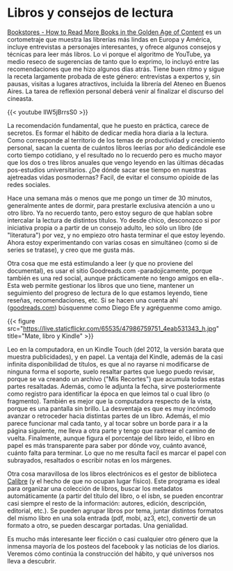 # Libros y consejos de lectura


[Bookstores - How to Read More Books in the Golden Age of
Content](https://www.youtube.com/watch?v=lIW5jBrrsS0) es un cortometraje que
muestra las librerías más lindas en Europa y América, incluye entrevistas a
personajes interesantes, y ofrece algunos consejos y técnicas para leer más
libros. Lo vi porque el algoritmo de YouTube, ya medio reseco de sugerencias de
tanto que lo exprimo, lo incluyó entre las recomendaciones que me hizo algunos
días atrás. Tiene buen ritmo y sigue la receta largamente probada de este
género: entrevistas a expertos y, sin pausas, visitas a lugares atractivos,
incluida la librería del Ateneo en Buenos Aires. La tarea de reflexión personal
deberá venir al finalizar el discurso del cineasta.

{{< youtube lIW5jBrrsS0 >}}

La recomendación fundamental, que he puesto en práctica, carece de
secretos. Es formar el hábito de dedicar media hora diaria a la lectura.
Como corresponde al territorio de los temas de productividad y
crecimiento personal, sacan la cuenta de cuántos libros leerías por año
dedicándole ese corto tiempo cotidiano, y el resultado no lo recuerdo
pero es mucho mayor que los dos o tres libros anuales que vengo leyendo
en las últimas décadas pos-estudios universitarios. ¿De dónde sacar ese
tiempo en nuestras ajetreadas vidas posmodernas? Facil, de evitar el
consumo opioide de las redes sociales.

Hace una semana más o menos que me pongo un timer de 30 minutos,
generalmente antes de dormir, para prestarle exclusiva atención a uno u
otro libro. Ya no recuerdo tanto, pero estoy seguro de que hablan sobre
intercalar la lectura de distintos títulos. Yo desde chico, desconozco
si por iniciativa propia o a partir de un consejo adulto, leo sólo un
libro (de \"literatura\") por vez, y no empiezo otro hasta terminar el
que estoy leyendo. Ahora estoy experimentando con varias cosas en
simultáneo (como si de series se tratase), y creo que me gusta más.

Otra cosa que me está estimulando a leer (y que no proviene del
documental), es usar el sitio Goodreads.com -paradojicamente, porque
también es una red social, aunque prácticamente no tengo amigos en
ella-. Esta web permite gestionar los libros que uno tiene, mantener un
seguimiento del progreso de lectura de lo que estamos leyendo, tiene
reseñas, recomendaciones, etc. Si se hacen una cuenta ahí
([goodreads.com](http://goodreads.com)) búsquenme como Diego Efe y
agréguenme como amigo.

{{< figure src="https://live.staticflickr.com/65535/47986759751_4eab531343_h.jpg" title="Mate, libro y Kindle" >}}

Leo en la computadora, en un Kindle Touch (del 2012, la versión barata
que muestra publicidades), y en papel. La ventaja del Kindle, además de
la casi infinita disponibilidad de títulos, es que al no rayarse ni
modificarse de ninguna forma el soporte, suelo resaltar partes que luego
puedo revisar, porque se va creando un archivo (\"Mis Recortes\") que
acumula todas estas partes resaltadas. Además, como le adjunta la fecha,
sirve posteriormente como registro para identificar la época en que
leimos tal o cual libro (o fragmento). También es mejor que la
computadora respecto de la vista, porque es una pantalla sin brillo. La
desventaja es que es muy incómodo avanzar o retroceder hacia distintas
partes de un libro. Además, el mio parece funcionar mal cada tanto, y al
tocar sobre un borde para ir a la página siguiente, me lleva a otra
parte y tengo que rastrear el camino de vuelta. Finalmente, aunque
figura el porcentaje del libro leido, el libro en papel es más
transparente para saber por dónde voy, cuánto avancé, cuánto falta para
terminar. Lo que no me resulta facil es marcar el papel con subrayados,
resaltados o escribir notas en los márgenes.

Otra cosa maravillosa de los libros electrónicos es el gestor de
biblioteca [Calibre](https://calibre-ebook.com) (y el hecho de que no
ocupan lugar físico). Este programa es ideal para organizar una
colección de libros, buscar los metadatos automáticamente (a partir del
título del libro, o el isbn, se pueden encontrar casi siempre el resto
de la información: autores, edición, descripción, editorial, etc.). Se
pueden agrupar libros por tema, juntar distintos formatos del mismo
libro en una sola entrada (pdf, mobi, az3, etc), convertir de un formato
a otro, se pueden descargar portadas. Una genialidad.

Es mucho más interesante leer ficción o casi cualquier otro género que
la inmensa mayoría de los posteos del facebook y las noticias de los
diarios. Veremos cómo continúa la construcción del hábito, y qué
universos nos lleva a descubrir.

